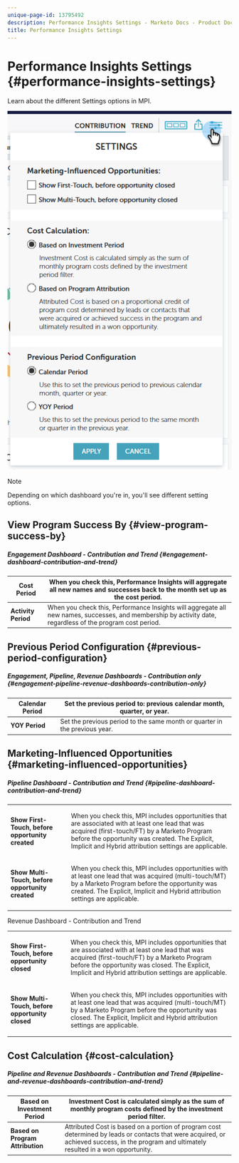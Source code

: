 ```yaml
---
unique-page-id: 13795492
description: Performance Insights Settings - Marketo Docs - Product Documentation
title: Performance Insights Settings
---
```


# Performance Insights Settings {#performance-insights-settings}

Learn about the different Settings options in MPI.

![](assets/1-3.png)

>[!NOTE]
>
>Depending on which dashboard you're in, you'll see different setting options.

## View Program Success By {#view-program-success-by}

##### Engagement Dashboard - Contribution and Trend {#engagement-dashboard-contribution-and-trend}

| **Cost Period** |When you check this, Performance Insights will aggregate all new names and successes back to the month set up as the cost period. |
|---|---|
| **Activity Period** |When you check this, Performance Insights will aggregate all new names, successes, and membership by activity date, regardless of the program cost period. |

## Previous Period Configuration {#previous-period-configuration}

##### Engagement, Pipeline, Revenue Dashboards - Contribution only {#engagement-pipeline-revenue-dashboards-contribution-only}

| **Calendar Period** |Set the previous period to: previous calendar month, quarter, or year. |
|---|---|
| **YOY Period** |Set the previous period to the same month or quarter in the previous year. |

## Marketing-Influenced Opportunities {#marketing-influenced-opportunities}

##### Pipeline Dashboard - Contribution and Trend {#pipeline-dashboard-contribution-and-trend}

<table> 
 <tbody> 
  <tr> 
   <td><strong>Show First-Touch, before opportunity created</strong></td> 
   <td><p>When you check this, MPI includes opportunities that are associated with at least one lead that was acquired (first-touch/FT) by a Marketo Program before the opportunity was created. The Explicit, Implicit and Hybrid attribution settings are applicable.</p></td> 
  </tr> 
  <tr> 
   <td><strong>Show Multi-Touch, before opportunity created</strong></td> 
   <td><p>When you check this, MPI includes opportunities with at least one lead that was acquired (multi-touch/MT) by a Marketo Program before the opportunity was created. The Explicit, Implicit and Hybrid attribution settings are applicable.</p></td> 
  </tr> 
 </tbody> 
</table>

Revenue Dashboard - Contribution and Trend

<table> 
 <tbody> 
  <tr> 
   <td><strong>Show First-Touch, before opportunity closed</strong></td> 
   <td><p>When you check this, MPI includes opportunities that are associated with at least one lead that was acquired (first-touch/FT) by a Marketo Program before the opportunity was closed. The Explicit, Implicit and Hybrid attribution settings are applicable.</p></td> 
  </tr> 
  <tr> 
   <td><strong>Show Multi-Touch, before opportunity closed</strong></td> 
   <td><p>When you check this, MPI includes opportunities with at least one lead that was acquired (multi-touch/MT) by a Marketo Program before the opportunity was closed. The Explicit, Implicit and Hybrid attribution settings are applicable.</p></td> 
  </tr> 
 </tbody> 
</table>

## Cost Calculation {#cost-calculation}

##### Pipeline and Revenue Dashboards - Contribution and Trend {#pipeline-and-revenue-dashboards-contribution-and-trend}

| **Based on Investment Period** |Investment Cost is calculated simply as the sum of monthly program costs defined by the investment period filter. |
|---|---|
| **Based on Program Attribution** |Attributed Cost is based on a portion of program cost determined by leads or contacts that were acquired, or achieved success, in the program and ultimately resulted in a won opportunity. |

